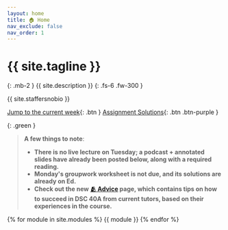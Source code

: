 ```yaml
---
layout: home
title: 🏠 Home
nav_exclude: false
nav_order: 1
---
```


# {{ site.tagline }}

{: .mb-2 }
{{ site.description }}
{: .fs-6 .fw-300 }

{{ site.staffersnobio }}

[Jump to the current week](#week-9-conditional-independence-na%C3%AFve-bayes-br-small-there-will-not-be-live-lecture-on-tuesday-instead-a-pre-recorded-video-and-annotated-slides-have-already-been-posted-below-along-with-tuesday-s-lecture-read-this-note-on-a-href-conditional-independence-conditional-independence-a-small){: .btn } [Assignment Solutions](https://edstem.org/us/courses/57667/discussion/4730099){: .btn .btn-purple }

{: .green }
> **A few things to note**:
> - **There is no live lecture on Tuesday; a podcast + annotated slides have already been posted below, along with a required reading.**
> - **Monday's groupwork worksheet is not due, and its solutions are already on Ed.**
> -  **Check out the new [🫂 Advice](advice) page, which contains tips on how to succeed in DSC 40A from current tutors, based on their experiences in the course.**

{% for module in site.modules %}
{{ module }}
{% endfor %}
